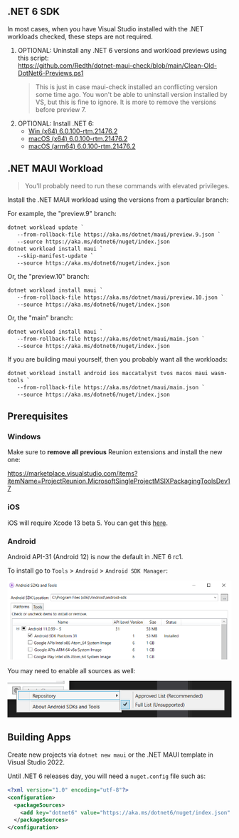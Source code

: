 ## .NET 6 SDK

In most cases, when you have Visual Studio installed with the .NET workloads checked, these steps are not required.

1. OPTIONAL: Uninstall any .NET 6 versions and workload previews using this script:  
   https://github.com/Redth/dotnet-maui-check/blob/main/Clean-Old-DotNet6-Previews.ps1  
   > This is just in case maui-check installed an conflicting version some time ago. You won't be able to uninstall version installed by VS, but this is fine to ignore. It is more to remove the versions before preview 7.
1. OPTIONAL: Install .NET 6:  
   - [Win (x64) 6.0.100-rtm.21476.2](https://dotnetcli.azureedge.net/dotnet/Sdk/6.0.100-rtm.21476.2/dotnet-sdk-6.0.100-rtm.21476.2-win-x64.exe)   
   - [macOS (x64) 6.0.100-rtm.21476.2](https://dotnetcli.azureedge.net/dotnet/Sdk/6.0.100-rtm.21476.2/dotnet-sdk-6.0.100-rtm.21476.2-osx-x64.pkg)  
   - [macOS (arm64) 6.0.100-rtm.21476.2](https://dotnetcli.azureedge.net/dotnet/Sdk/6.0.100-rtm.21476.2/dotnet-sdk-6.0.100-rtm.21476.2-osx-arm64.pkg)

## .NET MAUI Workload

> You'll probably need to run these commands with elevated privileges.

Install the .NET MAUI workload using the versions from a particular branch:  

For example, the "preview.9" branch:
```
dotnet workload update `
   --from-rollback-file https://aka.ms/dotnet/maui/preview.9.json `
   --source https://aka.ms/dotnet6/nuget/index.json
dotnet workload install maui `
   --skip-manifest-update `
   --source https://aka.ms/dotnet6/nuget/index.json
```

Or, the "preview.10" branch:
```
dotnet workload install maui `
   --from-rollback-file https://aka.ms/dotnet/maui/preview.10.json `
   --source https://aka.ms/dotnet6/nuget/index.json
```


Or, the "main" branch:
```
dotnet workload install maui `
   --from-rollback-file https://aka.ms/dotnet/maui/main.json `
   --source https://aka.ms/dotnet6/nuget/index.json
```  

If you are building maui yourself, then you probably want all the workloads:

```
dotnet workload install android ios maccatalyst tvos macos maui wasm-tools `
   --from-rollback-file https://aka.ms/dotnet/maui/main.json `
   --source https://aka.ms/dotnet6/nuget/index.json
```

## Prerequisites

### Windows

Make sure to **remove all previous** Reunion extensions and install the new one:

https://marketplace.visualstudio.com/items?itemName=ProjectReunion.MicrosoftSingleProjectMSIXPackagingToolsDev17

### iOS

iOS will require Xcode 13 beta 5. You can get this [here](https://developer.apple.com/download/more/?name=Xcode).

### Android

Android API-31 (Android 12) is now the default in .NET 6 rc1.

To install go to `Tools` > `Android` > `Android SDK Manager`:

![SDK Manager](images/API-31.png)

You may need to enable all sources as well:

![SDK Manager](images/SDK-Manager-Sources.png)

## Building Apps

Create new projects via `dotnet new maui` or the .NET MAUI template in Visual Studio 2022.

Until .NET 6 releases day, you will need a `nuget.config` file such as:

```xml
<?xml version="1.0" encoding="utf-8"?>
<configuration>
  <packageSources>
    <add key="dotnet6" value="https://aka.ms/dotnet6/nuget/index.json" />
  </packageSources>
</configuration>
```
